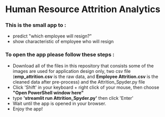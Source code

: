 # Human Resource Attrition Analytics
### This is the small app to :
- predict "which employee will resign?"  
- show characteristic of employee who will resign

### To open the app please follow these steps : 
- Download all of the files in this repository that consists some of the images are used for application design only, two csv file (**emp_attrition.csv** is the raw data, and **Employee Attrition.csv** is the cleaned data after pre-process) and the Attrition_Spyder.py file
- Click 'Shift' in your keyboard + right click of your mouse, then choose **"Open PowerShell window here"**
- type **'streamlit run Attrition_Spyder.py'** then click 'Enter'
- Wait until the app is opened in your browser. 
- Enjoy the app!
